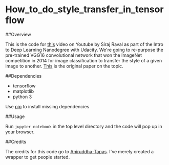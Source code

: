 # How_to_do_style_transfer_in_tensorflow

##Overview

This is the code for [this](https://youtu.be/Oex0eWoU7AQ) video on Youtube by Siraj Raval as part of the Intro to Deep Learning Nanodegree with Udacity. We're going to re-purpose the pre-trained VGG16 convolutional network that won the ImageNet competition in 2014 for image classification to transfer the style of a given image to another. [This](https://arxiv.org/abs/1508.06576) is the original paper on the topic.


##Dependencies

* tensorflow 
* matplotlib 
* python 3

Use [pip](https://pip.pypa.io/en/stable/installing/) to install missing dependencies

##Usage

Run `jupyter notebook` in the top level directory and the code will pop up in your browser.


##Credits

The credits for this code go to [Aniruddha-Tapas](https://github.com/Aniruddha-Tapas). I've merely created a wrapper to get people started.

